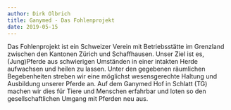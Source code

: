 ```yaml
---
author: Dirk Olbrich
title: Ganymed - Das Fohlenprojekt
date: 2019-05-15
---
```



Das Fohlenprojekt ist ein Schweizer Verein mit Betriebsstätte im Grenzland zwischen den Kantonen Zürich und Schaffhausen. Unser Ziel ist es, (Jung)Pferde aus schwierigen Umständen in einer intakten Herde aufwachsen und heilen zu lassen. Unter den gegebenen räumlichen Begebenheiten streben wir eine möglichst wesensgerechte Haltung und Ausbildung unserer Pferde an. Auf dem Ganymed Hof in Schlatt (TG) machen wir dies für Tiere und Menschen erfahrbar und loten so den gesellschaftlichen Umgang mit Pferden neu aus.

